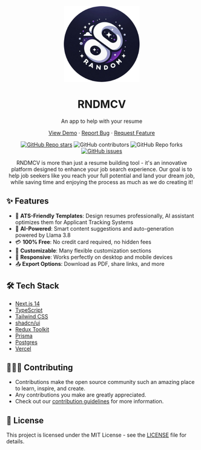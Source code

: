 <div align="center">
  <img width="200px" height="200px" src="./public/images/512x512.png">

  <h1>RNDMCV</h1>
  <p>An app to help with your resume</p>

  <p align="center">
    <a href="https://rndmcv.com/">View Demo</a>
    ·
    <a href="https://github.com/svyatoslavw/rndmcv-app/issues/new?assignees=&labels=bug&template=bug.yml">Report Bug</a>
    ·
    <a href="https://github.com/svyatoslavw/rndmcv-app/issues/new?assignees=&labels=feature&template=features.yml">Request Feature</a>
  </p>

   [![GitHub Repo stars](https://img.shields.io/github/stars/svyatoslavw/rndmcv-app?style=flat)](https://github.com/svyatoslavw/rndmcv-app/stargazers)
   ![GitHub contributors](https://img.shields.io/github/contributors/svyatoslavw/rndmcv-app?style=flat)
   ![GitHub Repo forks](https://img.shields.io/github/forks/svyatoslavw/rndmcv-app?style=flat)
   [![GitHub issues](https://img.shields.io/github/issues/svyatoslavw/rndmcv-app)](https://github.com/svyatoslavw/rndmcv-app/issues)

   RNDMCV is more than just a resume building tool - it's an innovative platform designed to enhance your job search experience. Our goal is to help job seekers like you reach your full potential and land your dream job, while saving time and enjoying the process as much as we do creating it!
 </div>

## ✨ Features
- 🎯 **ATS-Friendly Templates**: Design resumes professionally, AI assistant optimizes them for Applicant Tracking Systems
- 🤖 **AI-Powered**: Smart content suggestions and auto-generation powered by Llama 3.8
- 💳 **100% Free**: No credit card required, no hidden fees
- 🎨 **Customizable**: Many flexible customization sections
- 📱 **Responsive**: Works perfectly on desktop and mobile devices
- 📤 **Export Options**: Download as PDF, share links, and more

## 🛠️ Tech Stack

- [Next.js 14](https://nextjs.org/)
- [TypeScript](https://www.typescriptlang.org/)
- [Tailwind CSS](https://tailwindcss.com/)
- [shadcn/ui](https://ui.shadcn.com/)
- [Redux Toolkit](https://redux-toolkit.js.org/)
- [Prisma](https://prisma.io/)
- [Postgres](https://www.postgresql.org/)
- [Vercel](https://vercel.com/)

## 👩🏽‍💻 Contributing

- Contributions make the open source community such an amazing place to learn, inspire, and create.
- Any contributions you make are greatly appreciated.
- Check out our [contribution guidelines](/CONTRIBUTING.md) for more information.

## 📄 License
This project is licensed under the MIT License - see the [LICENSE](LICENSE) file for details.
